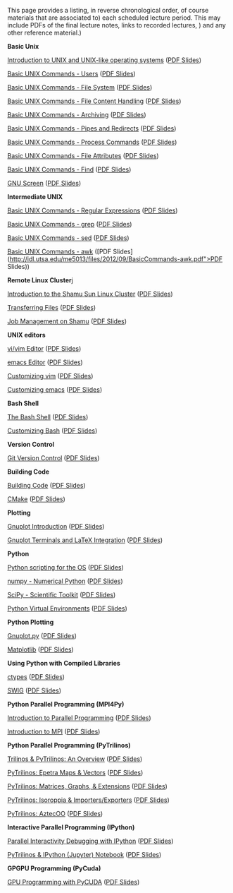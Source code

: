 <!--
.. title: Video Lectures
.. slug: index
.. date: 2016-07-20 08:24:22 UTC-05:00
-->

This page provides a listing, in reverse chronological order, of course materials that are associated to)
each scheduled lecture period.  This may include PDFs of the final lecture notes, links to recorded lectures, )
and any other reference material.)


**Basic Unix**

[Introduction to UNIX and UNIX-like operating systems](https://youtu.be/ZrA24Nvc9DM) ([PDF Slides](http://idl.utsa.edu/me5013/files/2012/08/IntoToUnix.pdf))

[Basic UNIX Commands - Users](https://youtu.be/MTmco9vO1II) ([PDF Slides](http://idl.utsa.edu/me5013/files/2012/08/BasicCommands-UsersSystem.pdf))

[Basic UNIX Commands - File System](https://youtu.be/7RsS10bpLQg) ([PDF Slides](http://idl.utsa.edu/me5013/files/2012/08/BasicCommands-FileSystem.pdf))

[Basic UNIX Commands - File Content Handling](https://youtu.be/7RsS10bpLQg) ([PDF Slides](http://idl.utsa.edu/me5013/files/2012/09/BasicCommands-FileContentHandling.pdf))

[Basic UNIX Commands - Archiving](https://youtu.be/zpDfnNnJXfA) ([PDF Slides](http://idl.utsa.edu/me5013/files/2012/09/BasicCommands-Archiving.pdf))

[Basic UNIX Commands - Pipes and Redirects](https://youtu.be/raGKfLdae_c) ([PDF Slides](http://idl.utsa.edu/me5013/files/2012/09/BasicCommands-PipesRedirects.pdf))

[Basic UNIX Commands - Process Commands](https://youtu.be/fFwSwesFG9o) ([PDF Slides](http://idl.utsa.edu/me5013/files/2012/09/BasicCommands-ProcessCommands.pdf))

[Basic UNIX Commands - File Attributes](https://youtu.be/7RsS10bpLQg) ([PDF Slides](http://idl.utsa.edu/me5013/files/2012/09/BasicCommands-FileAttributes.pdf))

[Basic UNIX Commands - Find](https://youtu.be/z_Dh10l4KYc) ([PDF Slides](http://idl.utsa.edu/me5013/files/2012/09/BasicCommands-Find1.pdf))

[GNU Screen](https://youtu.be/LRLlsOZDX4k) ([PDF Slides](http://idl.utsa.edu/me5013/files/2012/09/GNUScreen.pdf))


**Intermediate UNIX**

[Basic UNIX Commands - Regular Expressions](https://youtu.be/yhX3Ud4lrVk) ([PDF Slides](http://idl.utsa.edu/me5013/files/2012/09/BasicCommands-RegularExpressions.pdf))

[Basic UNIX Commands - grep](https://youtu.be/2MAhkexkALI) ([PDF Slides](http://idl.utsa.edu/me5013/files/2012/09/BasicCommands-grep.pdf))

[Basic UNIX Commands - sed](http://idl.utsa.edu/me5013/basic-unix-commands-sed/) ([PDF Slides](http://idl.utsa.edu/me5013/files/2012/09/BasicCommands-sed.pdf))

[Basic UNIX Commands - awk](http://idl.utsa.edu/me5013/basic-unix-commands-awk/) ([PDF Slides](http://idl.utsa.edu/me5013/files/2012/09/BasicCommands-awk.pdf">PDF Slides</a>))


**Remote Linux Cluster**j

[Introduction to the Shamu Sun Linux Cluster](http://idl.utsa.edu/me5013/introduction-to-the-shamu-sun-linux-cluster/) ([PDF Slides](http://idl.utsa.edu/me5013/files/2012/08/IntroToShamu.pdf))

[Transferring Files](http://idl.utsa.edu/me5013/transfering-files/) ([PDF Slides](http://idl.utsa.edu/me5013/files/2012/09/TransferingFiles.pdf))

[Job Management on Shamu](http://idl.utsa.edu/me5013/job-management-on-shamu/) ([PDF Slides](http://idl.utsa.edu/me5013/files/2012/11/JobManagement.pdf))


**UNIX editors**

[vi/vim Editor](http://idl.utsa.edu/me5013/vivim-editor/) ([PDF Slides](http://idl.utsa.edu/me5013/files/2012/09/vi.pdf))

[emacs Editor](http://idl.utsa.edu/me5013/emacs-editor/) ([PDF Slides](http://idl.utsa.edu/me5013/files/2012/09/emacs.pdf))

[Customizing vim](http://idl.utsa.edu/me5013/customizing-vim/) ([PDF Slides](http://idl.utsa.edu/me5013/files/2012/09/CustomizingVim.pdf))

[Customizing emacs](http://idl.utsa.edu/me5013/customizing-emacs/) ([PDF Slides](http://idl.utsa.edu/me5013/files/2012/09/CustomizingEmacs.pdf))


**Bash Shell**

[The Bash Shell](http://idl.utsa.edu/me5013/the-bash-shell/) ([PDF Slides](http://idl.utsa.edu/me5013/files/2012/09/BashShell.pdf))

[Customizing Bash](http://idl.utsa.edu/me5013/customizing-bash/) ([PDF Slides](http://idl.utsa.edu/me5013/files/2012/09/CustomizingBash.pdf))


**Version Control**

[Git Version Control](http://idl.utsa.edu/me5013/git-version-control/) ([PDF Slides](http://idl.utsa.edu/me5013/files/2012/10/git.pdf))


**Building Code**

[Building Code](http://idl.utsa.edu/me5013/building-code/) ([PDF Slides](http://idl.utsa.edu/me5013/files/2012/10/BuildingCode.pdf))

[CMake](http://idl.utsa.edu/me5013/cmake/) ([PDF Slides](http://idl.utsa.edu/me5013/files/2013/09/CMake.pdf))


**Plotting**

[Gnuplot Introduction](http://idl.utsa.edu/me5013/gnuplot-introduction/) ([PDF Slides](http://idl.utsa.edu/me5013/files/2012/10/GnuplotIntro.pdf))

[Gnuplot Terminals and LaTeX Integration](http://idl.utsa.edu/me5013/gnuplot-terminals-and-latex-integration/) ([PDF Slides](http://idl.utsa.edu/me5013/files/2012/10/GnuplotTerminals.pdf))


**Python**

[Python scripting for the OS](http://idl.utsa.edu/me5013/python-scripting-for-the-os/) ([PDF Slides](http://idl.utsa.edu/me5013/files/2012/10/PythonOS.pdf))

[numpy - Numerical Python](http://idl.utsa.edu/me5013/numpy-numerical-python/) ([PDF Slides](http://idl.utsa.edu/me5013/files/2012/10/numpy.pdf))

[SciPy - Scientific Toolkit](http://idl.utsa.edu/me5013/scipy-scientific-toolkit/) ([PDF Slides](http://idl.utsa.edu/me5013/files/2012/10/scipy.pdf))

[Python Virtual Environments](http://idl.utsa.edu/me5013/python-virtual-environments/) ([PDF Slides](http://idl.utsa.edu/me5013/files/2012/10/pythonVENV.pdf))


**Python Plotting**

[Gnuplot.py](http://idl.utsa.edu/me5013/gnuplot-py/) ([PDF Slides](http://idl.utsa.edu/me5013/files/2012/10/gnuplot-py.pdf))

[Matplotlib](http://idl.utsa.edu/me5013/matplotlib/) ([PDF Slides](http://idl.utsa.edu/me5013/files/2012/10/matplotlib.pdf))


**Using Python with Compiled Libraries**

[ctypes](http://idl.utsa.edu/me5013/ctypes/) ([PDF Slides](http://idl.utsa.edu/me5013/files/2012/10/ctypes.pdf))

[SWIG](http://idl.utsa.edu/me5013/swig/) ([PDF Slides](http://idl.utsa.edu/me5013/files/2012/10/swig.pdf))

**Python Parallel Programming (MPI4Py)**

[Introduction to Parallel Programming](http://idl.utsa.edu/me5013/447-2/) ([PDF Slides](http://idl.utsa.edu/me5013/files/2012/11/ParallelProgramming.pdf))

[Introduction to MPI](http://idl.utsa.edu/me5013/introduction-to-mpi/) ([PDF Slides](http://idl.utsa.edu/me5013/files/2012/11/MPI.pdf))


**Python Parallel Programming (PyTrilinos)**

[Trilinos & PyTrilinos: An Overview](http://idl.utsa.edu/me5013/trilinos-pytrilinos-an-overview/) ([PDF Slides](http://idl.utsa.edu/me5013/files/2013/11/TrilinosPyTrilinosOverview1.pdf))

[PyTrilinos: Epetra Maps & Vectors](http://idl.utsa.edu/me5013/pytrilinos-epetra-maps-vectors/) ([PDF Slides](http://idl.utsa.edu/me5013/files/2013/11/EpetraMapsVectors1.pdf))

[PyTrilinos: Matrices, Graphs, & Extensions](http://idl.utsa.edu/me5013/pytrilinos-epetra-matrices-graphs-extensions/) ([PDF Slides](http://idl.utsa.edu/me5013/files/2013/11/EpetraMatrixGraphExt.pdf))

[PyTrilinos: Isoroppia & Importers/Exporters](http://idl.utsa.edu/me5013/pytrilinos-isorropia-importersexporters/) ([PDF Slides](http://idl.utsa.edu/me5013/files/2013/11/IsorropiaImportExport.pdf))

[PyTrilinos: AztecOO](http://idl.utsa.edu/me5013/pytrilinos-aztecoo/) ([PDF Slides](http://idl.utsa.edu/me5013/files/2013/11/AztecOO.pdf))


**Interactive Parallel Programming (IPython)**

[Parallel Interactivity Debugging with IPython](http://idl.utsa.edu/me5013/parallel-debugging-and-interactivity-with-ipython/) ([PDF Slides](http://idl.utsa.edu/me5013/files/2012/11/ParallelDebugging.pdf))

[PyTrilinos & IPython (Jupyter) Notebook](http://idl.utsa.edu/me5013/pytrilinos-ipython-notebook) ([PDF Slides](http://idl.utsa.edu/me5013/files/2013/12/PyTrilinosIPythonNotebook.pdf))


**GPGPU Programming (PyCuda)**

[GPU Programming with PyCUDA](http://idl.utsa.edu/me5013/gpu-programming-with-pycuda/) ([PDF Slides](http://idl.utsa.edu/me5013/files/2012/12/PyCUDA.pdf))

